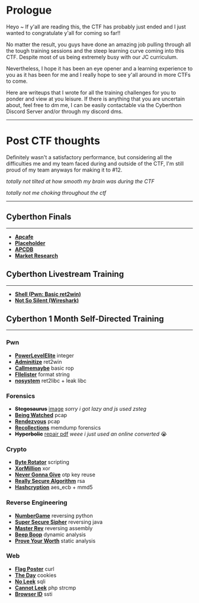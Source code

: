 # Prologue

Heyo ~ If y'all are reading this, the CTF has probably just ended and I just wanted to congratulate y'all for coming so far!! 

No matter the result, you guys have done an amazing job pulling through all the tough training sessions and the steep learning curve coming into this CTF. Despite most of us being extremely busy with our JC curriculum.

Nevertheless, I hope it has been an eye opener and a learning experience to you as it has been for me and I really hope to see y'all around in more CTFs to come. 

Here are writeups that I wrote for all the training challenges for you to ponder and view at you leisure. If there is anything that you are uncertain about, feel free to dm me, I can be easily contactable via the Cyberthon Discord Server and/or through my discord dms. 

---
# Post CTF thoughts

Definitely wasn't a satisfactory performance, but considering all the difficulties me and my team faced during and outside of the CTF, I'm still proud of my team anyways for making it to #12. 

_totally not tilted at how smooth my brain was during the CTF_

_totally not me choking throughout the ctf_

---

## Cyberthon Finals
---

- **[Apcafe](Finals/Apcafe)** 
- **[Placeholder](Finals/Placeholder)**
- **[APCDB](Finals/APCDB)**
- **[Market Research](Finals/Market%20Research)**



## Cyberthon Livestream Training
---

- **[Shell (Pwn: Basic ret2win)](Livestream%20Training/shell)** 
- **[Not So Silent (Wireshark)](Livestream%20Training/Not%20So%20Silent)**

## Cyberthon 1 Month Self-Directed Training
---

### Pwn

- **[PowerLevelElite](Self-Directed%20Learning/Pwn/PowerLevelElite)** integer
- **[Adminitize](Self-Directed%20Learning/Pwn/Adminitize)** ret2win
- **[Callmemaybe](Self-Directed%20Learning/Pwn/Call%20Me%20Maybe)** basic rop
- **[FIlelister](Self-Directed%20Learning/Pwn/Filelister)** format string
- **[nosystem](Self-Directed%20Learning/Pwn/NoSystem)** ret2libc + leak libc

### Forensics
- **~~Stegosaurus~~** [image](https://imgur.com/gR2DgQD) _sorry i got lazy and js used zsteg_
- **[Being Watched](Self-Directed%20Learning/Forensics/Being%20Watched)** pcap
- **[Rendezvous](Self-Directed%20Learning/Forensics/Rendezvous)** pcap
- **[Recollections](Self-Directed%20Learning/Forensics/Recollections)** memdump forensics
- **~~Hyperbolic~~** [repair pdf](https://www.ilovepdf.com/repair-pdf) _weee i just used an online converted_ 😭

### Crypto
- **[Byte Rotator](Self-Directed%20Learning/Crypto/Byte%20Rotator)** scripting
- **[XorMillion](Self-Directed%20Learning/Crypto/Xor%20Million)** xor
- **[Never Gonna Give](Self-Directed%20Learning/Crypto/Never%20Gonna%20Give)** otp key reuse
- **[Really Secure Algorithm](Self-Directed%20Learning/Crypto/Really%20Secure%20Algorithm)** rsa
- **[Hashcryption](Self-Directed%20Learning/Crypto/Hashcryption)** aes_ecb + mmd5

### Reverse Engineering
- **[NumberGame](Self-Directed%20Learning/RE/Number%20Game)** reversing python
- **[Super Secure Sipher](Self-Directed%20Learning/RE/Super%20Secure%20Sipher)** reversing java
- **[Master Rev](Self-Directed%20Learning/RE/Master%20Rev)** reversing assembly
- **[Beep Boop](Self-Directed%20Learning/RE/Beepboop)** dynamic analysis
- **[Prove Your Worth](Self-Directed%20Learning/RE/Prove%20Your%20Worth)** static analysis 

### Web
- **[Flag Poster](Self-Directed%20Learning/Web/Flag%20Poster)** curl
- **[The Day](Self-Directed%20Learning/Web/The%20Day)** cookies
- **[No Leek](Self-Directed%20Learning/Web/No%20Leek)** sqli
- **[Cannot Leek](Self-Directed%20Learning/Web/Cannot%20Leek)** php strcmp
- **[Browser ID](Self-Directed%20Learning/Web/BrowserID)** ssti
